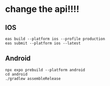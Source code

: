# change the api!!!!

## IOS

```
eas build --platform ios --profile production
eas submit --platform ios --latest
```

## Android

```
npx expo prebuild --platform android
cd android
./gradlew assembleRelease
```
